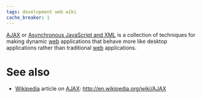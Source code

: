 ```yaml
---
tags: development web wiki
cache_breaker: 1
---
```


[AJAX](/wiki/AJAX) or [Asynchronous JavaScript and XML](/wiki/Asynchronous_JavaScript_and_XML) is a collection of techniques for making dynamic [web](/wiki/web) applications that behave more like desktop applications rather than traditional [web](/wiki/web) applications.

# See also

-   [Wikipedia](/wiki/Wikipedia) article on [AJAX](/wiki/AJAX): <http://en.wikipedia.org/wiki/AJAX>
